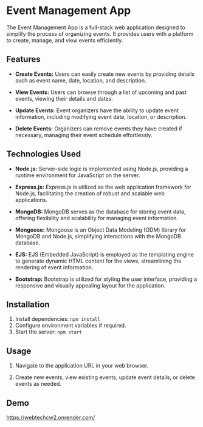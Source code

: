 # Event Management App

The Event Management App is a full-stack web application designed to simplify the process of organizing events. It provides users with a platform to create, manage, and view events efficiently.

## Features

- **Create Events:** Users can easily create new events by providing details such as event name, date, location, and description.

- **View Events:** Users can browse through a list of upcoming and past events, viewing their details and dates.

- **Update Events:** Event organizers have the ability to update event information, including modifying event date, location, or description.

- **Delete Events:** Organizers can remove events they have created if necessary, managing their event schedule effortlessly.

## Technologies Used

- **Node.js:** Server-side logic is implemented using Node.js, providing a runtime environment for JavaScript on the server.

- **Express.js:** Express.js is utilized as the web application framework for Node.js, facilitating the creation of robust and scalable web applications.

- **MongoDB:** MongoDB serves as the database for storing event data, offering flexibility and scalability for managing event information.

- **Mongoose:** Mongoose is an Object Data Modeling (ODM) library for MongoDB and Node.js, simplifying interactions with the MongoDB database.

- **EJS:** EJS (Embedded JavaScript) is employed as the templating engine to generate dynamic HTML content for the views, streamlining the rendering of event information.

- **Bootstrap:** Bootstrap is utilized for styling the user interface, providing a responsive and visually appealing layout for the application.

## Installation


1. Install dependencies: `npm install`
2. Configure environment variables if required.
3. Start the server: `npm start`

## Usage

1. Navigate to the application URL in your web browser.

2. Create new events, view existing events, update event details, or delete events as needed.
## Demo
https://webtechcw2.onrender.com/
